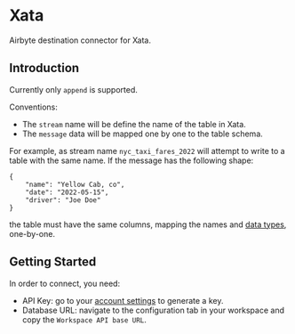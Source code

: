 # Xata

Airbyte destination connector for Xata.

## Introduction

Currently only `append` is supported.

Conventions:

- The `stream` name will be define the name of the table in Xata.
- The `message` data will be mapped one by one to the table schema.

For example, as stream name `nyc_taxi_fares_2022` will attempt to write to a table with the same name. 
If the message has the following shape:
```
{
    "name": "Yellow Cab, co",
    "date": "2022-05-15",
    "driver": "Joe Doe"
}
```
the table must have the same columns, mapping the names and [data types](https://xata.io/docs/concepts/data-model), one-by-one.

## Getting Started

In order to connect, you need:
* API Key: go to your [account settings](https://app.xata.io/settings) to generate a key.
* Database URL: navigate to the configuration tab in your workspace and copy the `Workspace API base URL`.
